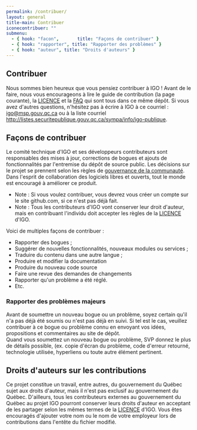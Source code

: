 ```yaml
---
permalink: /contribuer/
layout: general
title-main: Contribuer
iconecontribuer: ""
submenu:
  - { hook: "facon",       title: "Façons de contribuer" }
  - { hook: "rapporter", title: "Rapporter des problèmes" }
  - { hook: "auteur", title: "Droits d'auteurs" }
---
```



## Contribuer 
Nous sommes bien heureux que vous pensiez contribuer à IGO !
Avant de le faire, nous vous encourageons à lire le guide de contribution (la page courante), la [LICENCE](./licence.txt) et la [FAQ](faq.md) qui sont tous dans ce même dépôt.
Si vous avez d'autres questions, n'hésitez pas à écrire à IGO à ce courriel : igo@msp.gouv.qc.ca ou à la liste courriel http://listes.securitepublique.gouv.qc.ca/sympa/info/igo-publique.

<a id="facon" name="facon"></a>
## Façons de contribuer [<span class="octicon octicon-link"></span>](#facon)
Le comité technique d'IGO et ses développeurs contributeurs sont responsables des mises à jour, corrections de bogues et ajouts de fonctionnalités par l'entremise du dépôt de source public.
Les décisions sur le projet se prennent selon les règles de  [gouvernance de la communauté](communaute.md).
Dans l'esprit de collaboration des logiciels libres et ouverts, tout le monde est encouragé à améliorer ce produit.
* Note : Si vous voulez contribuer, vous devrez vous créer un compte sur le site github.com, si ce n'est pas déjà fait.
* Note : Tous les contributeurs d'IGO vont conserver leur droit d'auteur, mais en contribuant l'individu doit accepter les règles de la [LICENCE](./licence.txt) d'IGO.

Voici de multiples façons de contribuer :
- Rapporter des bogues ;
- Suggérer de nouvelles fonctionnalités, nouveaux modules ou services ;
- Traduire du contenu dans une autre langue ;
- Produire et modifier la documentation
- Produire du nouveau code source
- Faire une revue des demandes de changements
- Rapporter qu'un problème a été réglé.
- Etc.

<a id="rapporter" name="rapporter"></a>
### Rapporter des problèmes majeurs [<span class="octicon octicon-link"></span>](#rapporter)
Avant de soumettre un nouveau bogue ou un problème, soyez certain qu'il n'a pas déjà été soumis ou n'est pas déjà en suivi. Si tel est le cas, veuillez contribuer à ce bogue ou problème connu en envoyant vos idées, propositions et commentaires au site de dépôt.  
Quand vous soumettez un nouveau bogue ou problème, SVP donnez le plus de détails possible, (ex. copie d'écran du problème, code d'erreur retourné, technologie utilisée, hyperliens ou toute autre élément pertinent.  


<a id="auteur" name="auteur"></a>
## Droits d'auteurs sur les contributions [<span class="octicon octicon-link"></span>](#auteur)
Ce projet constitue un travail, entre autres, du gouvernement du Québec sujet aux droits d'auteur, mais il n'est pas exclusif au gouvernement du Québec. 
D'ailleurs, tous les contributeurs externes au gouvernement du Québec au projet IGO pourront conserver leurs droits d'auteur en acceptant de les partager selon les mêmes termes de la [LICENCE](./licence.txt) d'IGO. Vous êtes encouragés d'ajouter votre nom ou le nom de votre employeur lors de contributions dans l'entête du fichier modifié.
